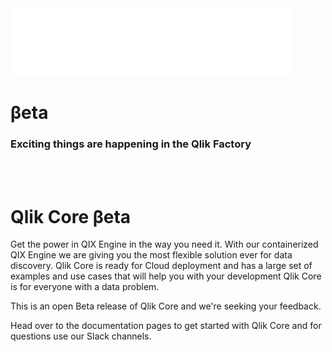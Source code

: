 <div class="marketing-background">
  <div class="marketing-header">
    <img src="images/QlikCore-Horizontal-Print-white.svg"><br>
    <h1>βeta</h1>
    <h3>Exciting things are happening in the Qlik Factory</h3><br><br>
   </div>
</div>

<div class="marketing-text">
    <h1>Qlik Core βeta</h1>
    <p>Get the power in QIX Engine in the way you need it. With our containerized
    QIX Engine we are giving you the most flexible solution ever for data
    discovery. Qlik Core is ready for Cloud deployment and has a large set of examples
    and use cases that will help you with your development Qlik Core is
    for everyone with a data problem.</p>
    <p>This is an open Beta release of Qlik Core and we're seeking your feedback.</p>
    <p>Head over to the documentation pages to get started with Qlik Core and
    for questions use our Slack channels.</p>
</div>
